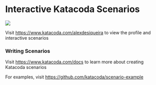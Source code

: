 # Interactive Katacoda Scenarios

[![](http://shields.katacoda.com/katacoda/alexdesiqueira/count.svg)](https://www.katacoda.com/alexdesiqueira "Get your profile on Katacoda.com")

Visit https://www.katacoda.com/alexdesiqueira to view the profile and interactive scenarios

### Writing Scenarios
Visit https://www.katacoda.com/docs to learn more about creating Katacoda scenarios

For examples, visit https://github.com/katacoda/scenario-example
